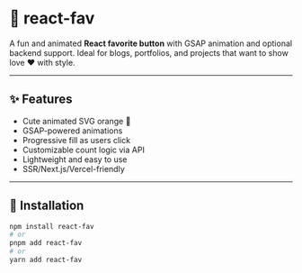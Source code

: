 # 🍊 react-fav

A fun and animated **React favorite button** with GSAP animation and optional backend support. Ideal for blogs, portfolios, and projects that want to show love ❤️ with style.

---

## ✨ Features

- Cute animated SVG orange 🍊
- GSAP-powered animations
- Progressive fill as users click
- Customizable count logic via API
- Lightweight and easy to use
- SSR/Next.js/Vercel-friendly

---

## 🚀 Installation

```bash
npm install react-fav
# or
pnpm add react-fav
# or
yarn add react-fav
```
